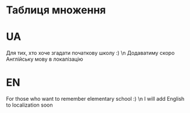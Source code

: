 # Таблиця множення

# UA 
Для тих, хто хоче згадати початкову школу :) \n
Додаватиму скоро Англійську мову в локалізацію

# EN
For those who want to remember elementary school :) \n
I will add English to localization soon
